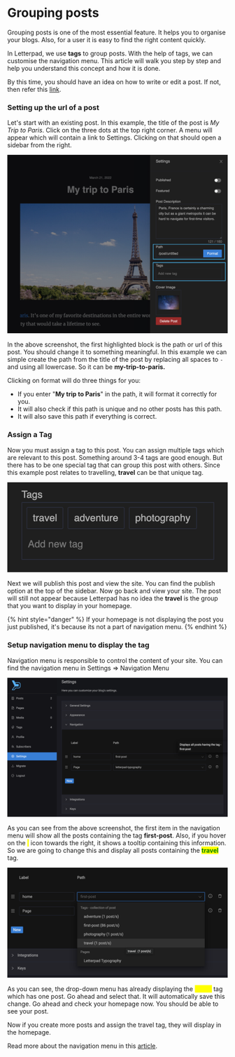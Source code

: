# Grouping posts

Grouping posts is one of the most essential feature. It helps you to organise your blogs. Also, for a user it is easy to find the right content quickly.&#x20;

In Letterpad, we use **tags** to group posts. With the help of tags, we can customise the navigation menu. This article will walk you step by step and help you understand this concept and how it is done.

By this time, you should have an idea on how to write or edit a post. If not, then refer this [link](writing-a-post.md).



### Setting up the url of a post

Let's start with an existing post. In this example, the title of the post is _My Trip to Paris_. Click on the three dots at the top right corner. A menu will appear which will contain a link to Settings. Clicking on that should open a sidebar from the right.

![](<../.gitbook/assets/Screenshot 2022-03-22 at 18.35.36.png>)

In the above screenshot, the first highlighted block is the path or url of this post. You should change it to something meaningful. In this example we can simple create the path from the title of the post by replacing all spaces to `-` and using all lowercase. So it can be **my-trip-to-paris.**&#x20;

Clicking on format will do three things for you:

* If you enter "**My trip to Paris**" in the path, it will format it correctly for you.
* It will also check if this path is unique and no other posts has this path.
* It will also save this path if everything is correct.

### Assign a Tag

Now you must assign a tag to this post.  You can assign multiple tags which are relevant to this post. Something around 3-4 tags are good enough. But there has to be one special tag that can group this post with others. Since this example post relates to travelling, **travel** can be that unique tag.&#x20;

![Tags](<../.gitbook/assets/Screenshot 2022-03-22 at 18.47.00.png>)

Next we will publish this post and view the site. You can find the publish option at the top of the sidebar. Now go back and view your site. The post will still not appear because Letterpad has no idea the **travel** is the group that you want to display in your homepage.&#x20;

{% hint style="danger" %}
If your homepage is not displaying the post you just published, it's because its not a part of navigation menu.&#x20;
{% endhint %}

### Setup navigation menu to display the tag

Navigation menu is responsible to control the content of your site. You can find the navigation menu in Settings => Navigation Menu

![](<../.gitbook/assets/Screenshot 2022-03-22 at 20.51.32.png>)

As you can see from the above screenshot, the first item in the navigation menu will show all the posts containing the tag **first-post**. Also, if you hover on the _<mark style="color:yellow;">**i**</mark>_ icon towards the right, it shows a tooltip containing this information. So we are going to change this and display all posts containing the <mark style="color:green;">**travel**</mark> tag.

![](<../.gitbook/assets/Screenshot 2022-03-22 at 20.55.24.png>)

As you can see, the drop-down menu has already displaying the <mark style="color:yellow;">**travel**</mark> tag which has one post. Go ahead and select that. It will automatically save this change. Go ahead and check your homepage now. You should be able to see your post.

Now if you create more posts and assign the travel tag, they will display in the homepage.

Read more about the navigation menu in this [article](../navigation-menu.md).
